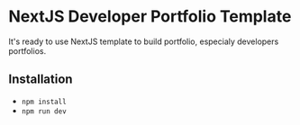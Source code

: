 # NextJS Developer Portfolio Template

It's ready to use NextJS template to build portfolio, especialy developers portfolios.

## Installation

- `npm install`
- `npm run dev`
